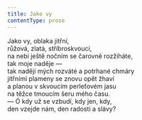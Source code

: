 ```yaml
---
title: Jako vy
contentType: prose
---
```


Jako vy, oblaka jitřní,  
růžová, zlatá, stříbroskvoucí,  
na nebi ještě nočním se čarovně rozžíháte,  
tak moje naděje —  
tak nadějí mých rozváté a potrhané chmáry  
jitřními plameny se znovu opět žhaví  
a planou v skvoucím perleťovém jasu  
na těžce tmoucím šeru mého času.  
— Ó kdy už se vzbudí, kdy jen, kdy,  
den vzejde nám, den radosti a slávy?
